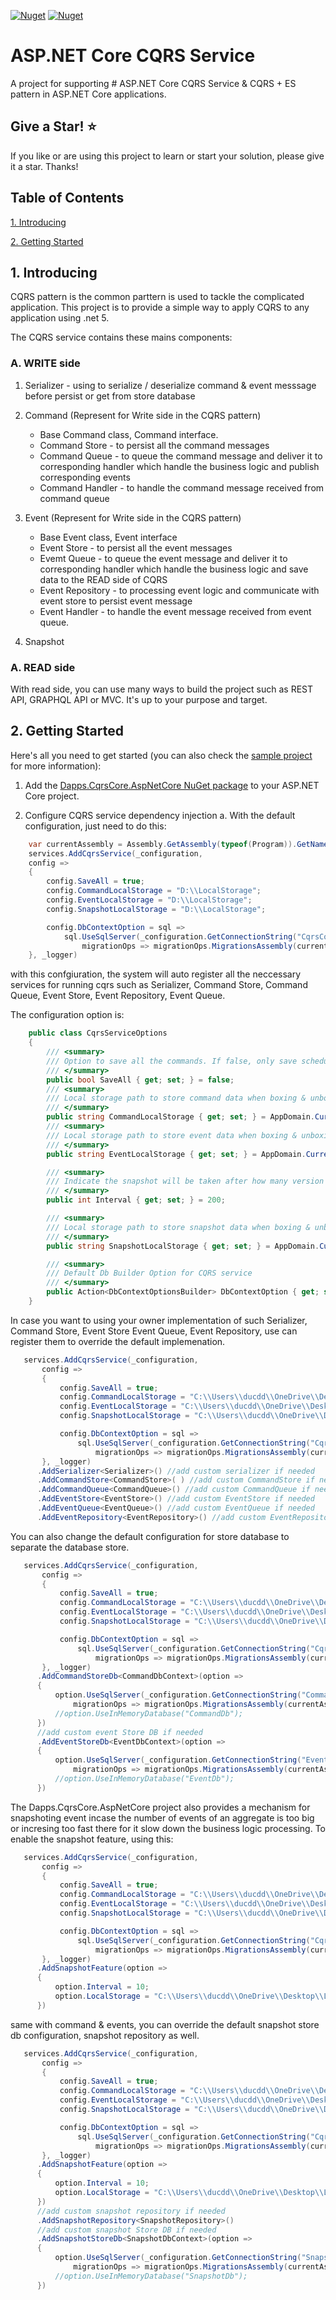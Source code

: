 [![Nuget](https://img.shields.io/nuget/v/Dapps.CqrsCore.AspNetCore)](https://www.nuget.org/packages/Dapps.CqrsCore.AspNetCore/)
[![Nuget](https://img.shields.io/nuget/dt/Dapps.CqrsCore.AspNetCore)](https://www.nuget.org/packages/Dapps.CqrsCore.AspNetCore/)

# ASP.NET Core CQRS Service

A project for supporting # ASP.NET Core CQRS Service & CQRS + ES pattern in ASP.NET Core applications.

## Give a Star! :star:

If you like or are using this project to learn or start your solution, please give it a star. Thanks!

## Table of Contents

[1. Introducing](#1-introducing)

[2. Getting Started](#3-getting-started)

## 1. Introducing

CQRS pattern is the common parttern is used to tackle the complicated application. 
This project is to provide a simple way to apply CQRS to any application using .net 5.

The CQRS service contains these mains components: 

### A. WRITE side

1. Serializer - using to serialize / deserialize command & event messsage before persist or get from store database

3. Command (Represent for Write side in the CQRS pattern)
   - Base Command class, Command interface. 
   - Command Store - to persist all the command messages
   - Command Queue - to queue the command message and deliver it to corresponding handler which handle the business logic and publish corresponding events
   - Command Handler - to handle the command message received from command queue
   
3. Event (Represent for Write side in the CQRS pattern)
   - Base Event class, Event interface
   - Event Store - to persist all the event messages
   - Evemt Queue - to queue the event message and deliver it to corresponding handler which handle the business logic and save data to the READ side of CQRS
   - Event Repository - to processing event logic and communicate with event store to persist event message
   - Event Handler - to handle the event message received from event queue.
   
5. Snapshot

### A. READ side

With read side, you can use many ways to build the project such as REST API, GRAPHQL API or MVC. It's up to your purpose and target.

## 2. Getting Started

Here's all you need to get started (you can also check the [sample project](https://github.com/Hanmactu712/Dapps.CqrsCore/tree/master/Dapps.CqrsSample) for more information):

1. Add the [Dapps.CqrsCore.AspNetCore NuGet package](https://www.nuget.org/packages/Dapps.CqrsCore.AspNetCore/) to your ASP.NET Core project.

2. Configure CQRS service dependency injection
   a. With the default configuration, just need to do this: 
``` csharp
    var currentAssembly = Assembly.GetAssembly(typeof(Program)).GetName().Name;
    services.AddCqrsService(_configuration,
    config =>
    {
        config.SaveAll = true;
        config.CommandLocalStorage = "D:\\LocalStorage";
        config.EventLocalStorage = "D:\\LocalStorage";
        config.SnapshotLocalStorage = "D:\\LocalStorage";

        config.DbContextOption = sql =>
            sql.UseSqlServer(_configuration.GetConnectionString("CqrsConnection"),
                migrationOps => migrationOps.MigrationsAssembly(currentAssembly));
    }, _logger)
```
with this confgiuration, the system will auto register all the neccessary services for running cqrs such as Serializer, Command Store, Command Queue, Event Store, Event Repository, Event Queue.

The configuration option is: 
``` csharp
    public class CqrsServiceOptions
    {        
        /// <summary>
        /// Option to save all the commands. If false, only save scheduled commands
        /// </summary>
        public bool SaveAll { get; set; } = false;
        /// <summary>
        /// Local storage path to store command data when boxing & unboxing. Default is {the current location of execution file}/Commands.
        /// </summary>
        public string CommandLocalStorage { get; set; } = AppDomain.CurrentDomain.BaseDirectory;
        /// <summary>
        /// Local storage path to store event data when boxing & unboxing. Default is {the current location of execution file}/EventSourcing.
        /// </summary>
        public string EventLocalStorage { get; set; } = AppDomain.CurrentDomain.BaseDirectory;

        /// <summary>
        /// Indicate the snapshot will be taken after how many version of aggregate. Default is 200.
        /// </summary>
        public int Interval { get; set; } = 200;

        /// <summary>
        /// Local storage path to store snapshot data when boxing & unboxing. Default is {the current location of execution file}/Snapshots.
        /// </summary>
        public string SnapshotLocalStorage { get; set; } = AppDomain.CurrentDomain.BaseDirectory;

        /// <summary>
        /// Default Db Builder Option for CQRS service
        /// </summary>
        public Action<DbContextOptionsBuilder> DbContextOption { get; set; }
    }
```

In case you want to using your owner implementation of such Serializer, Command Store, Event Store Event Queue, Event Repository, use can register them to override the default implemenation. 

``` csharp
   services.AddCqrsService(_configuration,
       config =>
       {
           config.SaveAll = true;
           config.CommandLocalStorage = "C:\\Users\\ducdd\\OneDrive\\Desktop\\LocalStorage";
           config.EventLocalStorage = "C:\\Users\\ducdd\\OneDrive\\Desktop\\LocalStorage";
           config.SnapshotLocalStorage = "C:\\Users\\ducdd\\OneDrive\\Desktop\\LocalStorage";

           config.DbContextOption = sql =>
               sql.UseSqlServer(_configuration.GetConnectionString("CqrsConnection"),
                   migrationOps => migrationOps.MigrationsAssembly(currentAssembly));
       }, _logger)                        
      .AddSerializer<Serializer>() //add custom serializer if needed
      .AddCommandStore<CommandStore>( ) //add custom CommandStore if needed
      .AddCommandQueue<CommandQueue>() //add custom CommandQueue if needed
      .AddEventStore<EventStore>() //add custom EventStore if needed
      .AddEventQueue<EventQueue>() //add custom EventQueue if needed
      .AddEventRepository<EventRepository>() //add custom EventRepository if needed
```

You can also change the default configuration for store database to separate the database store.

``` csharp
   services.AddCqrsService(_configuration,
       config =>
       {
           config.SaveAll = true;
           config.CommandLocalStorage = "C:\\Users\\ducdd\\OneDrive\\Desktop\\LocalStorage";
           config.EventLocalStorage = "C:\\Users\\ducdd\\OneDrive\\Desktop\\LocalStorage";
           config.SnapshotLocalStorage = "C:\\Users\\ducdd\\OneDrive\\Desktop\\LocalStorage";

           config.DbContextOption = sql =>
               sql.UseSqlServer(_configuration.GetConnectionString("CqrsConnection"),
                   migrationOps => migrationOps.MigrationsAssembly(currentAssembly));
       }, _logger)                        
      .AddCommandStoreDb<CommandDbContext>(option =>
      {
          option.UseSqlServer(_configuration.GetConnectionString("CommandDbConnection"),
              migrationOps => migrationOps.MigrationsAssembly(currentAssembly));
          //option.UseInMemoryDatabase("CommandDb");
      })
      //add custom event Store DB if needed
      .AddEventStoreDb<EventDbContext>(option =>
      {
          option.UseSqlServer(_configuration.GetConnectionString("EventDbConnection"),
              migrationOps => migrationOps.MigrationsAssembly(currentAssembly));
          //option.UseInMemoryDatabase("EventDb");
      })
```

The Dapps.CqrsCore.AspNetCore project also provides a mechanism for snapshoting event incase the number of events of an aggregate is too big or incresing too fast there for it slow down the business logic processing. To enable the snapshot feature, using this: 

``` csharp
   services.AddCqrsService(_configuration,
       config =>
       {
           config.SaveAll = true;
           config.CommandLocalStorage = "C:\\Users\\ducdd\\OneDrive\\Desktop\\LocalStorage";
           config.EventLocalStorage = "C:\\Users\\ducdd\\OneDrive\\Desktop\\LocalStorage";
           config.SnapshotLocalStorage = "C:\\Users\\ducdd\\OneDrive\\Desktop\\LocalStorage";

           config.DbContextOption = sql =>
               sql.UseSqlServer(_configuration.GetConnectionString("CqrsConnection"),
                   migrationOps => migrationOps.MigrationsAssembly(currentAssembly));
       }, _logger)                        
      .AddSnapshotFeature(option =>
      {
          option.Interval = 10;
          option.LocalStorage = "C:\\Users\\ducdd\\OneDrive\\Desktop\\LocalStorage";
      })
```

same with command & events, you can override the default snapshot store db configuration, snapshot repository as well.

``` csharp
   services.AddCqrsService(_configuration,
       config =>
       {
           config.SaveAll = true;
           config.CommandLocalStorage = "C:\\Users\\ducdd\\OneDrive\\Desktop\\LocalStorage";
           config.EventLocalStorage = "C:\\Users\\ducdd\\OneDrive\\Desktop\\LocalStorage";
           config.SnapshotLocalStorage = "C:\\Users\\ducdd\\OneDrive\\Desktop\\LocalStorage";

           config.DbContextOption = sql =>
               sql.UseSqlServer(_configuration.GetConnectionString("CqrsConnection"),
                   migrationOps => migrationOps.MigrationsAssembly(currentAssembly));
       }, _logger)                        
      .AddSnapshotFeature(option =>
      {
          option.Interval = 10;
          option.LocalStorage = "C:\\Users\\ducdd\\OneDrive\\Desktop\\LocalStorage";
      })
      //add custom snapshot repository if needed
      .AddSnapshotRepository<SnapshotRepository>()
      //add custom snapshot Store DB if needed
      .AddSnapshotStoreDb<SnapshotDbContext>(option =>
      {
          option.UseSqlServer(_configuration.GetConnectionString("SnapshotDbConnection"),
              migrationOps => migrationOps.MigrationsAssembly(currentAssembly));
          //option.UseInMemoryDatabase("SnapshotDb");
      })
```

